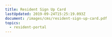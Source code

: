 ```yaml
---
title: Resident Sign Up Card
lastUpdated: 2019-09-24T15:25:19.093Z
document: /images/cms/resident-sign-up-card.pdf
topics:
  - resident-portal
---
```


